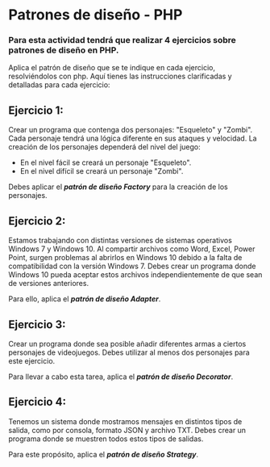 # Patrones de diseño - PHP
### Para esta actividad tendrá que realizar 4 ejercicios sobre patrones de diseño en PHP.

Aplica el patrón de diseño que se te indique en cada ejercicio, resolviéndolos con php.
Aquí tienes las instrucciones clarificadas y detalladas para cada ejercicio:

## Ejercicio 1:
Crear un programa que contenga dos personajes: "Esqueleto" y "Zombi". Cada personaje tendrá una lógica diferente en sus ataques y velocidad. La creación de los personajes dependerá del nivel del juego:

- En el nivel fácil se creará un personaje "Esqueleto".
- En el nivel difícil se creará un personaje "Zombi".

Debes aplicar el ***patrón de diseño Factory*** para la creación de los personajes.

## Ejercicio 2: 
Estamos trabajando con distintas versiones de sistemas operativos Windows 7 y Windows 10. Al compartir archivos como Word, Excel, Power Point, surgen problemas al abrirlos en Windows 10 debido a la falta de compatibilidad con la versión Windows 7. Debes crear un programa donde Windows 10 pueda aceptar estos archivos independientemente de que sean de versiones anteriores.

Para ello, aplica el ***patrón de diseño Adapter***.

## Ejercicio 3:
Crear un programa donde sea posible añadir diferentes armas a ciertos personajes de videojuegos. Debes utilizar al menos dos personajes para este ejercicio.

Para llevar a cabo esta tarea, aplica el ***patrón de diseño Decorator***.

## Ejercicio 4:
Tenemos un sistema donde mostramos mensajes en distintos tipos de salida, como por consola, formato JSON y archivo TXT. Debes crear un programa donde se muestren todos estos tipos de salidas.

Para este propósito, aplica el ***patrón de diseño Strategy***.
